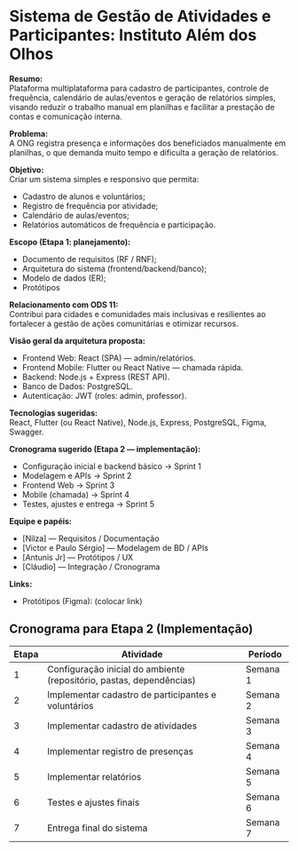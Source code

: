 # Sistema de Gestão de Atividades e Participantes: Instituto Além dos Olhos

**Resumo:**  
Plataforma multiplataforma para cadastro de participantes, controle de frequência, calendário de aulas/eventos e geração de relatórios simples, visando reduzir o trabalho manual em planilhas e facilitar a prestação de contas e comunicação interna.

**Problema:**  
A ONG registra presença e informações dos beneficiados manualmente em planilhas, o que demanda muito tempo e dificulta a geração de relatórios.

**Objetivo:**  
Criar um sistema simples e responsivo que permita:
- Cadastro de alunos e voluntários;
- Registro de frequência por atividade;
- Calendário de aulas/eventos;
- Relatórios automáticos de frequência e participação.

**Escopo (Etapa 1: planejamento):**
- Documento de requisitos (RF / RNF);
- Arquitetura do sistema (frontend/backend/banco);
- Modelo de dados (ER);
- Protótipos

**Relacionamento com ODS 11:**  
Contribui para cidades e comunidades mais inclusivas e resilientes ao fortalecer a gestão de ações comunitárias e otimizar recursos.

**Visão geral da arquitetura proposta:**
- Frontend Web: React (SPA) — admin/relatórios.
- Frontend Mobile: Flutter ou React Native — chamada rápida.
- Backend: Node.js + Express (REST API).
- Banco de Dados: PostgreSQL.
- Autenticação: JWT (roles: admin, professor).

**Tecnologias sugeridas:**  
React, Flutter (ou React Native), Node.js, Express, PostgreSQL, Figma, Swagger.

**Cronograma sugerido (Etapa 2 — implementação):**
- Configuração inicial e backend básico → Sprint 1
- Modelagem e APIs → Sprint 2
- Frontend Web → Sprint 3
- Mobile (chamada) → Sprint 4
- Testes, ajustes e entrega → Sprint 5

**Equipe e papéis:**  
- [Nilza] — Requisitos / Documentação  
- [Victor e Paulo Sérgio] — Modelagem de BD / APIs  
- [Antunis Jr] — Protótipos / UX  
- [Cláudio] — Integração / Cronograma

**Links:**  
- Protótipos (Figma): (colocar link)  

## Cronograma para Etapa 2 (Implementação)

| Etapa | Atividade | Período |
|-------|-----------|----------|
| 1 | Configuração inicial do ambiente (repositório, pastas, dependências) | Semana 1 |
| 2 | Implementar cadastro de participantes e voluntários | Semana 2 |
| 3 | Implementar cadastro de atividades | Semana 3 |
| 4 | Implementar registro de presenças | Semana 4 |
| 5 | Implementar relatórios | Semana 5 |
| 6 | Testes e ajustes finais | Semana 6 |
| 7 | Entrega final do sistema | Semana 7 |

